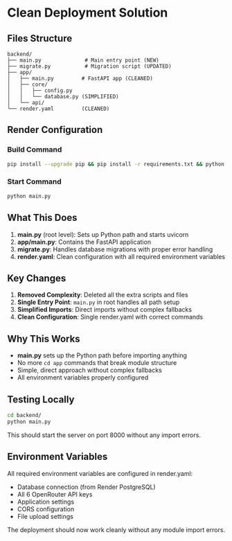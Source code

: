 # Clean Deployment Solution

## Files Structure
```
backend/
├── main.py              # Main entry point (NEW)
├── migrate.py           # Migration script (UPDATED)
├── app/
│   ├── main.py         # FastAPI app (CLEANED)
│   ├── core/
│   │   ├── config.py
│   │   └── database.py (SIMPLIFIED)
│   └── api/
└── render.yaml         (CLEANED)
```

## Render Configuration

### Build Command
```bash
pip install --upgrade pip && pip install -r requirements.txt && python migrate.py
```

### Start Command
```bash
python main.py
```

## What This Does

1. **main.py** (root level): Sets up Python path and starts uvicorn
2. **app/main.py**: Contains the FastAPI application
3. **migrate.py**: Handles database migrations with proper error handling
4. **render.yaml**: Clean configuration with all required environment variables

## Key Changes

1. **Removed Complexity**: Deleted all the extra scripts and files
2. **Single Entry Point**: `main.py` in root handles all path setup
3. **Simplified Imports**: Direct imports without complex fallbacks
4. **Clean Configuration**: Single render.yaml with correct commands

## Why This Works

- **main.py** sets up the Python path before importing anything
- No more `cd app` commands that break module structure
- Simple, direct approach without complex fallbacks
- All environment variables properly configured

## Testing Locally

```bash
cd backend/
python main.py
```

This should start the server on port 8000 without any import errors.

## Environment Variables

All required environment variables are configured in render.yaml:
- Database connection (from Render PostgreSQL)
- All 6 OpenRouter API keys
- Application settings
- CORS configuration
- File upload settings

The deployment should now work cleanly without any module import errors.